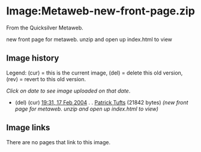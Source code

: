 
# Image:Metaweb-new-front-page.zip

From the Quicksilver Metaweb.

new front page for metaweb. unzip and open up index.html to view

## Image history


Legend: (cur) = this is the current image, (del) = delete
this old version, (rev) = revert to this old version.
  
*Click on date to see image uploaded on that date*.
* (del) (cur) [19:31, 17 Feb 2004](/wiki-upload-8-8e-metaweb-new-front-page-zip) . . [Patrick Tufts](/user-patrick-tufts) (21842 bytes) *(new front page for metaweb. unzip and open up index.html to view)*


## Image links


There are no pages that link to this image.
